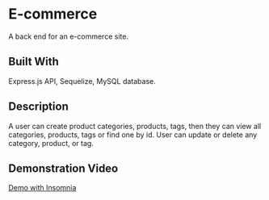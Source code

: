 # E-commerce 

A back end for an e-commerce site.

## Built With

Express.js API, Sequelize, MySQL database.

## Description

A user can create product categories, products, tags, then they can view all categories, products, tags or find one by id. User can update or delete any category, product, or tag.

## Demonstration Video

[Demo with Insomnia](https://drive.google.com/file/d/1vU-ofGVez7znXujk25qhxWBYO59tzprz/view)